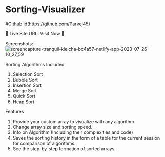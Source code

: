 # Sorting-Visualizer
#Github id(https://github.com/Parvej45)

📌 Live Site URL: Visit Now 🚀

Screenshots:-
![screencapture-tranquil-kleicha-bc4a57-netlify-app-2023-07-26-10_27_59](https://github.com/Parvej45/Sorting-Visualizer/assets/97740459/8c8d9e1e-045b-4ead-9611-1fc65a776b99)

Sorting Algorithms Included
1. Selection Sort
2. Bubble Sort
3. Insertion Sort
4. Merge Sort
5. Quick Sort
6. Heap Sort

Features
1. Provide your custom array to visualize with any algorithm.
2. Change array size and sorting speed.
3. Info on Algorithm (Including their complexities and code)
4. Saves the sorting history in the form of a table for the current session for comparison of algorithms.
5. See the step-by-step formation of sorted arrays.
